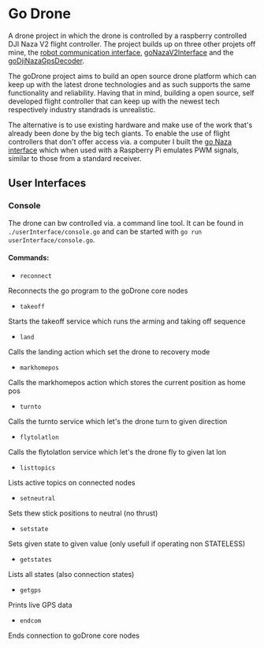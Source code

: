 # Go Drone

A drone project in which the drone is controlled by a raspberry controlled DJI Naza V2 flight controller. The project builds up on three other projets off mine, the [robot communication interface](https://github.com/luickk/rcf), [goNazaV2Interface](https://github.com/luickk/goNazaV2Interface) and the [goDjiNazaGpsDecoder](https://github.com/luickk/goDjiNazaGpsDecoder).

The goDrone project aims to build an open source drone platform which can keep up with the latest drone technologies and as such supports the same functionality and reliability. Having that in mind, building a open source, self developed flight controller that can keep up with the newest tech respectively industry standrads is unrealistic. 

The alternative is to use existing hardware and make use of the work that's already been done by the big tech giants. To enable the use of flight controllers that don't offer access via. a computer I built the [go Naza interface](https://github.com/luickk/goNazaV2Interface) which when used with a Raspberry Pi emulates PWM signals, similar to those from a standard receiver.


## User Interfaces

### Console 

The drone can bw controlled via. a command line tool. It can be found in `./userInterface/console.go` and can be started with `go run userInterface/console.go`. <br>
#### Commands: 

- `reconnect`

Reconnects the go program to the goDrone core nodes

- `takeoff`

Starts the takeoff service which runs the arming and taking off sequence

- `land`

Calls the landing action which set the drone to recovery mode

- `markhomepos`

Calls the markhomepos action which stores the current position as home pos

- `turnto`

Calls the turnto service which let's the drone turn to given direction

- `flytolatlon`

Calls the flytolatlon service which let's the drone fly to given lat lon

- `listtopics`

Lists active topics on connected nodes

- `setneutral`

Sets thew stick positions to neutral (no thrust)

- `setstate`

Sets given state to given value (only usefull if operating non STATELESS)

- `getstates` 

Lists all states (also connection states)

- `getgps`

Prints live GPS data

- `endcom`

Ends connection to goDrone core nodes